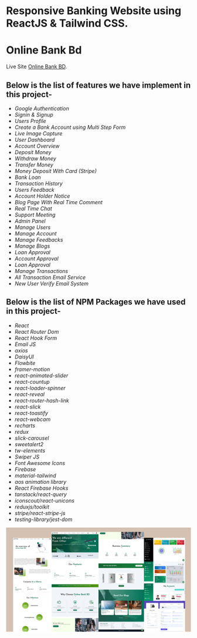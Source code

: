 # Responsive Banking Website using ReactJS & Tailwind CSS.
# Online Bank Bd

Live Site [Online Bank BD](https://online-money-bd.netlify.app/).

## Below is the list of features we have implement in this project-

* _Google Authentication_
* _Signin & Signup_
* _Users Profile_
* _Create a Bank Account using Multi Step Form_
* _Live Image Capture_
* _User Dashboard_
* _Account Overview_
* _Deposit Money_
* _Withdraw Money_
* _Transfer Money_
* _Money Deposit With Card (Stripe)_
* _Bank Loan_
* _Transaction History_
* _Users Feedback_
* _Account Holder Notice_
* _Blog Page With Real Time Comment_
* _Real Time Chat_
* _Support Meeting_
* _Admin Panel_
* _Manage Users_
* _Manage Account_
* _Manage Feedbacks_
* _Manage Blogs_
* _Loan Approval_
* _Account Approval_
* _Loan Approval_
* _Manage Transactions_
* _All Transaction Email Service_
* _New User Verify Email System_



## Below is the list of NPM Packages we have used in this project-


* _React_
* _React Router Dom_
* _React Hook Form_
* _Email JS_
* _axios_
* _DaisyUI_
* _Flowbite_
* _framer-motion_
* _react-animated-slider_
* _react-countup_
* _react-loader-spinner_
* _react-reveal_
* _react-router-hash-link_
* _react-slick_
* _react-toastify_
* _react-webcam_
* _recharts_
* _redux_
* _slick-carousel_
* _sweetalert2_
* _tw-elements_
* _Swiper JS_
* _Font Awesome Icons_
* _Firebase_
* _material-tailwind_
* _aos animation library_
* _React Firebase Hooks_
* _tanstack/react-query_
* _iconscout/react-unicons_
* _reduxjs/toolkit_
* _stripe/react-stripe-js_
* _testing-library/jest-dom_



![](obb-preview.png)


